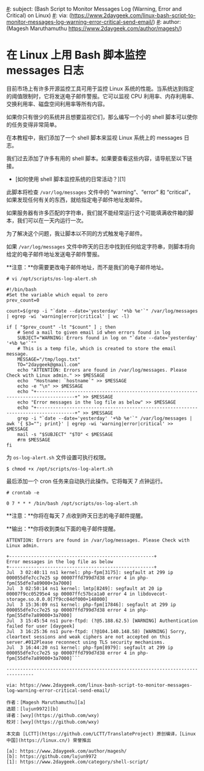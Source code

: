 [#]: collector: (lujun9972)
[#]: translator: (wxy)
[#]: reviewer: (wxy)
[#]: publisher: ( )
[#]: url: ( )
[#]: subject: (Bash Script to Monitor Messages Log (Warning, Error and Critical) on Linux)
[#]: via: (https://www.2daygeek.com/linux-bash-script-to-monitor-messages-log-warning-error-critical-send-email/)
[#]: author: (Magesh Maruthamuthu https://www.2daygeek.com/author/magesh/)

在 Linux 上用 Bash 脚本监控 messages 日志
======

目前市场上有许多开源监控工具可用于监控 Linux 系统的性能。当系统达到指定的阈值限制时，它将发送电子邮件警报。它可以监视 CPU 利用率、内存利用率、交换利用率、磁盘空间利用率等所有内容。

如果你只有很少的系统并且想要监视它们，那么编写一个小的 shell 脚本可以使你的任务变得非常简单。

在本教程中，我们添加了一个 shell 脚本来监视 Linux 系统上的 messages 日志。

我们过去添加了许多有用的 shell 脚本。如果要查看这些内容，请导航至以下链接。

- [如何使用 shell 脚本监控系统的日常活动？][1]

此脚本将检查 `/var/log/messages` 文件中的 “warning“、“error” 和 “critical”，如果发现任何有关的东西，就给指定电子邮件地址发邮件。

如果服务器有许多匹配的字符串，我们就不能经常运行这个可能填满收件箱的脚本，我们可以在一天内运行一次。

为了解决这个问题，我让脚本以不同的方式触发电子邮件。

如果 `/var/log/messages` 文件中昨天的日志中找到任何给定字符串，则脚本将向给定的电子邮件地址发送电子邮件警报。

**注意：**你需要更改电子邮件地址，而不是我们的电子邮件地址。

```
# vi /opt/scripts/os-log-alert.sh
```

```
#!/bin/bash
#Set the variable which equal to zero
prev_count=0

count=$(grep -i "`date --date='yesterday' '+%b %e'`" /var/log/messages | egrep -wi 'warning|error|critical' | wc -l)

if [ "$prev_count" -lt "$count" ] ; then
    # Send a mail to given email id when errors found in log
    SUBJECT="WARNING: Errors found in log on "`date --date='yesterday' '+%b %e'`""
    # This is a temp file, which is created to store the email message.
    MESSAGE="/tmp/logs.txt"
    TO="2daygeek@gmail.com"
    echo "ATTENTION: Errors are found in /var/log/messages. Please Check with Linux admin." >> $MESSAGE
    echo  "Hostname: `hostname`" >> $MESSAGE
    echo -e "\n" >> $MESSAGE
    echo "+------------------------------------------------------------------------------------+" >> $MESSAGE
    echo "Error messages in the log file as below" >> $MESSAGE
    echo "+------------------------------------------------------------------------------------+" >> $MESSAGE
    grep -i "`date --date='yesterday' '+%b %e'`" /var/log/messages | awk '{ $3=""; print}' | egrep -wi 'warning|error|critical' >>  $MESSAGE
    mail -s "$SUBJECT" "$TO" < $MESSAGE
    #rm $MESSAGE
fi
```

为 `os-log-alert.sh` 文件设置可执行权限。

```
$ chmod +x /opt/scripts/os-log-alert.sh
```

最后添加一个 cron 任务来自动执行此操作。它将每天 7 点钟运行。

```
# crontab -e
```

```
0 7 * * * /bin/bash /opt/scripts/os-log-alert.sh
```

**注意：**你将在每天 7 点收到昨天日志的电子邮件提醒。

**输出：**你将收到类似下面的电子邮件提醒。

```
ATTENTION: Errors are found in /var/log/messages. Please Check with Linux admin.

+-----------------------------------------------------+
Error messages in the log file as below
+-----------------------------------------------------+
Jul  3 02:40:11 ns1 kernel: php-fpm[3175]: segfault at 299 ip 000055dfe7cc7e25 sp 00007ffd799d7d38 error 4 in php-fpm[55dfe7a89000+3a7000]
Jul  3 02:50:14 ns1 kernel: lmtp[8249]: segfault at 20 ip 00007f9cc05295e4 sp 00007ffc57bca1a0 error 4 in libdovecot-storage.so.0.0.0[7f9cc04df000+148000]
Jul  3 15:36:09 ns1 kernel: php-fpm[17846]: segfault at 299 ip 000055dfe7cc7e25 sp 00007ffd799d7d38 error 4 in php-fpm[55dfe7a89000+3a7000]
Jul  3 15:45:54 ns1 pure-ftpd: (?@5.188.62.5) [WARNING] Authentication failed for user [daygeek]
Jul  3 16:25:36 ns1 pure-ftpd: (?@104.140.148.58) [WARNING] Sorry, cleartext sessions and weak ciphers are not accepted on this server.#012Please reconnect using TLS security mechanisms.
Jul  3 16:44:20 ns1 kernel: php-fpm[8979]: segfault at 299 ip 000055dfe7cc7e25 sp 00007ffd799d7d38 error 4 in php-fpm[55dfe7a89000+3a7000]```

--------------------------------------------------------------------------------

via: https://www.2daygeek.com/linux-bash-script-to-monitor-messages-log-warning-error-critical-send-email/

作者：[Magesh Maruthamuthu][a]
选题：[lujun9972][b]
译者：[wxy](https://github.com/wxy)
校对：[wxy](https://github.com/wxy)

本文由 [LCTT](https://github.com/LCTT/TranslateProject) 原创编译，[Linux中国](https://linux.cn/) 荣誉推出

[a]: https://www.2daygeek.com/author/magesh/
[b]: https://github.com/lujun9972
[1]: https://www.2daygeek.com/category/shell-script/
